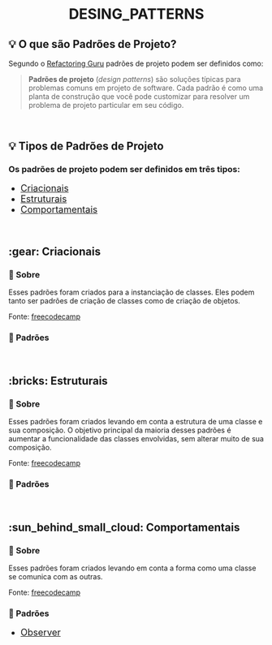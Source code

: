 <h1 align=center>DESING_PATTERNS</h1>

## :bulb: O que são Padrões de Projeto?

<p text-align=justify>Segundo o <a href="https://refactoring.guru/pt-br/design-patterns">Refactoring Guru</a> padrões de projeto podem ser definidos como:
<br>
<blockquote cite="https://refactoring.guru/pt-br/design-patterns"><strong>Padrões de projeto</strong> (<em>design patterns</em>) são soluções típicas para problemas comuns em projeto de software. Cada padrão é como uma planta de construção que você pode customizar para resolver um problema de projeto particular em seu código.</blockquote>

<br>

## :bulb: Tipos de Padrões de Projeto
<h3>Os padrões de projeto podem ser definidos em três tipos:</h3>
<div>
    <ul>
        <li style="font-size:1.125rem"><a href="#criacionais">Criacionais</a></li>
        <li style="font-size:1.125rem"><a href="#estruturais">Estruturais</a></li>
        <li style="font-size:1.125rem"><a href="#comportamentais">Comportamentais</a></li>
    </ul>
</div>

<br>

<h2 id="criacionais"> :gear: Criacionais </h2>

### :memo: Sobre

<p style="margin-top: 10px">Esses padrões foram criados para a instanciação de classes. Eles podem tanto ser padrões de criação de classes como de criação de objetos.</p>

<p>Fonte: <a href="https://www.freecodecamp.org/portuguese/news/os-3-tipos-de-padroes-de-projetos-que-todo-desenvolvedor-deveria-conhecer-com-exemplos-de-codigo-de-cada-um/">freecodecamp</a></p>

### :small_red_triangle: Padrões

<br>

<h2 id="estruturais"> :bricks: Estruturais </h2>

### :memo: Sobre

<p style="margin-top: 10px">Esses padrões foram criados levando em conta a estrutura de uma classe e sua composição. O objetivo principal da maioria desses padrões é aumentar a funcionalidade das classes envolvidas, sem alterar muito de sua composição.</p>

<p>Fonte: <a href="https://www.freecodecamp.org/portuguese/news/os-3-tipos-de-padroes-de-projetos-que-todo-desenvolvedor-deveria-conhecer-com-exemplos-de-codigo-de-cada-um/">freecodecamp</a></p>

### :small_red_triangle: Padrões

<br>

<h2 id="comportamentais"> :sun_behind_small_cloud: Comportamentais </h2>

### :memo: Sobre


<p style="margin-top:10px">Esses padrões foram criados levando em conta a forma como uma classe se comunica com as outras.</p>

<p>Fonte: <a href="https://www.freecodecamp.org/portuguese/news/os-3-tipos-de-padroes-de-projetos-que-todo-desenvolvedor-deveria-conhecer-com-exemplos-de-codigo-de-cada-um">freecodecamp</a></p>

### :small_red_triangle: Padrões

<ul>
    <li style="font-size:1.125rem"><a href="https://github.com/idevbn/Design_Patterns/tree/main/Behaviorals/Observer">Observer</a></li>
</ul>
